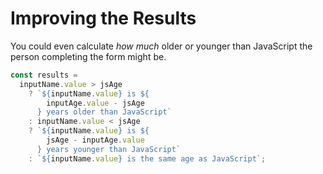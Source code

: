 # Improving the Results

You could even calculate _how much_ older or younger than JavaScript the person completing the form might be.

```javascript
const results =
  inputName.value > jsAge
    ? `${inputName.value} is ${
        inputAge.value - jsAge
      } years older than JavaScript`
    : inputName.value < jsAge
    ? `${inputName.value} is ${
        jsAge - inputAge.value
      } years younger than JavaScript`
    : `${inputName.value} is the same age as JavaScript`;
```
